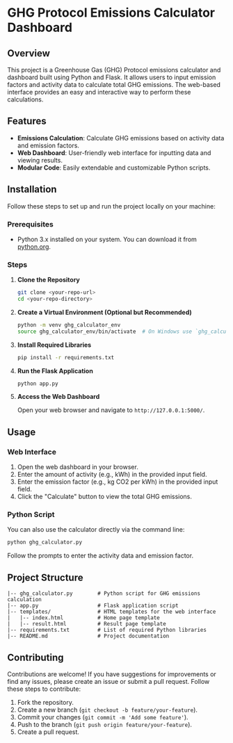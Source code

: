 # GHG Protocol Emissions Calculator Dashboard

## Overview

This project is a Greenhouse Gas (GHG) Protocol emissions calculator and dashboard built using Python and Flask. It allows users to input emission factors and activity data to calculate total GHG emissions. The web-based interface provides an easy and interactive way to perform these calculations.

## Features

- **Emissions Calculation**: Calculate GHG emissions based on activity data and emission factors.
- **Web Dashboard**: User-friendly web interface for inputting data and viewing results.
- **Modular Code**: Easily extendable and customizable Python scripts.

## Installation

Follow these steps to set up and run the project locally on your machine:

### Prerequisites

- Python 3.x installed on your system. You can download it from [python.org](https://www.python.org/downloads/).

### Steps

1. **Clone the Repository**

   ```bash
   git clone <your-repo-url>
   cd <your-repo-directory>
   ```

2. **Create a Virtual Environment (Optional but Recommended)**

   ```bash
   python -m venv ghg_calculator_env
   source ghg_calculator_env/bin/activate  # On Windows use `ghg_calculator_env\Scripts\activate`
   ```

3. **Install Required Libraries**

   ```bash
   pip install -r requirements.txt
   ```

4. **Run the Flask Application**

   ```bash
   python app.py
   ```

5. **Access the Web Dashboard**

   Open your web browser and navigate to `http://127.0.0.1:5000/`.

## Usage

### Web Interface

1. Open the web dashboard in your browser.
2. Enter the amount of activity (e.g., kWh) in the provided input field.
3. Enter the emission factor (e.g., kg CO2 per kWh) in the provided input field.
4. Click the "Calculate" button to view the total GHG emissions.

### Python Script

You can also use the calculator directly via the command line:

```bash
python ghg_calculator.py
```

Follow the prompts to enter the activity data and emission factor.

## Project Structure

```
|-- ghg_calculator.py        # Python script for GHG emissions calculation
|-- app.py                   # Flask application script
|-- templates/               # HTML templates for the web interface
|   |-- index.html           # Home page template
|   |-- result.html          # Result page template
|-- requirements.txt         # List of required Python libraries
|-- README.md                # Project documentation
```

## Contributing

Contributions are welcome! If you have suggestions for improvements or find any issues, please create an issue or submit a pull request. Follow these steps to contribute:

1. Fork the repository.
2. Create a new branch (`git checkout -b feature/your-feature`).
3. Commit your changes (`git commit -m 'Add some feature'`).
4. Push to the branch (`git push origin feature/your-feature`).
5. Create a pull request.


